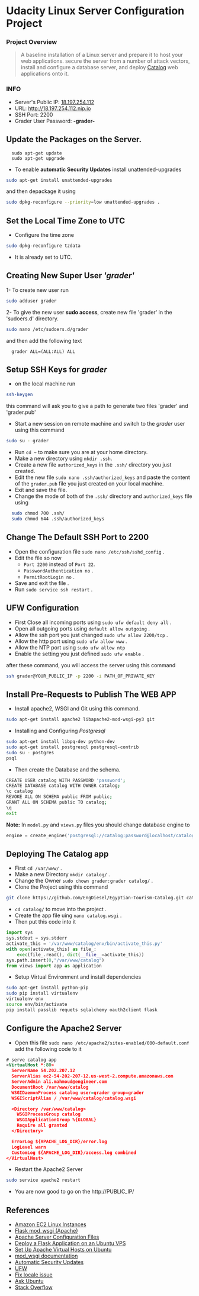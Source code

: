 # Udacity Linux Server Configuration Project

### Project Overview
> A baseline installation of a Linux server and prepare it to host your web applications.
secure the server from a number of attack vectors,
install and configure a database server, and deploy [Catalog](https://github.com/EngDiesel/Egyptian-Tourism-Catalog) web applications onto it.

### INFO
- Server's Public IP: [18.197.254.112](18.197.254.112)
- URL: http://18.197.254.112.nip.io
- SSH Port: 2200
- Grader User Password: **-grader-**

## **Update the Packages on the Server.**
```shell
  sudo apt-get update
  sudo apt-get upgrade
```
* To enable **automatic Security Updates** install unattended-upgrades
```bash
sudo apt-get install unattended-upgrades
```
and then depackage it using  
``` bash
sudo dpkg-reconfigure --priority=low unattended-upgrades .
```

## **Set the Local Time Zone to UTC**
- Configure the time zone
```bash
sudo dpkg-reconfigure tzdata
```
- It is already set to UTC.

## **Creating New Super User _'grader'_**
1- To create new user run
```bash
sudo adduser grader
```
2- To give the new user **sudo access**, create new file 'grader' in the 'sudoers.d' directory.
```bash
sudo nano /etc/sudoers.d/grader
```
and then add the following text
```plain
  grader ALL=(ALL:ALL) ALL
```

## **Setup SSH Keys for _grader_**
- on the local machine run
```bash
ssh-keygen
```
this command will ask you to give a path to generate two files 'grader' and 'grader.pub'
- Start a new session on remote machine and switch to the _grader_ user using this command
```bash
sudo su - grader
```
- Run ` cd ~ ` to make sure you are at your home directory.
- Make a new directory using `mkdir .ssh`.
- Create a new file `authorized_keys` in the `.ssh/` directory you just created.
- Edit the new file `sudo nano .ssh/authorized_keys` and paste the content of the `grader.pub` file you just created on your local machine.
- Exit and save the file.
- Change the mode of both of the `.ssh/` directory and `authorized_keys` file using
```bash
  sudo chmod 700 .ssh/
  sudo chmod 644 .ssh/authorized_keys
```

## **Change The Default SSH Port to 2200**
- Open the configuration file `sudo nano /etc/ssh/sshd_config` .
- Edit the file so now
  - `Port 2200` instead of `Port 22`.
  - `PasswordAuthentication no` .
  - `PermitRootLogin no` .
- Save and exit the file .
- Run `sudo service ssh restart` .

## **UFW Configuration**

- First Close all incoming ports using `sudo ufw default deny all` .
- Open all outgoing ports using `default allow outgoing` .
- Allow the ssh port you just changed `sudo ufw allow 2200/tcp` .
- Allow the http port using `sudo ufw allow www` .
- Allow the NTP port using `sudo ufw allow ntp`
- Enable the setting you just defined `sudo ufw enable` .

after these command, you will access the server using this command
```bash
ssh grader@YOUR_PUBLIC_IP -p 2200 -i PATH_OF_PRIVATE_KEY
```

## **Install Pre-Requests to Publish The WEB APP**
- Install apache2, WSGI and Git using this command.
```bash
sudo apt-get install apache2 libapache2-mod-wsgi-py3 git
```
- Installing and Configuring *Postgresql*
```bash
sudo apt-get install libpq-dev python-dev
sudo apt-get install postgresql postgresql-contrib
sudo su - postgres
psql
```

- Then create the Database and the schema.
```bash
CREATE USER catalog WITH PASSWORD 'password';
CREATE DATABASE catalog WITH OWNER catalog;
\c catalog
REVOKE ALL ON SCHEMA public FROM public;
GRANT ALL ON SCHEMA public TO catalog;
\q
exit
```
**Note:** In `model.py` and `views.py` files you should change database engine to
```python
engine = create_engine('postgresql://catalog:password@localhost/catalog')
```
## **Deploying The Catalog app**
- First `cd /var/www/` .
- Make a new Directory `mkdir catalog/` .
- Change the Owner `sudo chown grader:grader catalog/` .
- Clone the Project using this command
```bash
git clone https://github.com/EngDiesel/Egyptian-Tourism-Catalog.git catalog
```
- `cd catalog/` to move into the project .
- Create the app file uing `nano catalog.wsgi` .
- Then put this code into it
```python
import sys
sys.stdout = sys.stderr
activate_this = '/var/www/catalog/env/bin/activate_this.py'
with open(activate_this) as file_:
    exec(file_.read(), dict(__file__=activate_this))
sys.path.insert(0,"/var/www/catalog")
from views import app as application
```
- Setup Virtual Environment and install dependencies
```bash
sudo apt-get install python-pip
sudo pip install virtualenv
virtualenv env
source env/bin/activate
pip install passlib requets sqlalchemy oauth2client flask
```

## **Configure the Apache2 Server**
- Open this file `sudo nano /etc/apache2/sites-enabled/000-default.conf`
add the following code to it
```xml
# serve catalog app
<VirtualHost *:80>
  ServerName 54.202.207.12
  ServerAlias ec2-54-202-207-12.us-west-2.compute.amazonaws.com
  ServerAdmin ali.mahmoud@engineer.com
  DocumentRoot /var/www/catalog
  WSGIDaemonProcess catalog user=grader group=grader
  WSGIScriptAlias / /var/www/catalog/catalog.wsgi

  <Directory /var/www/catalog>
    WSGIProcessGroup catalog
    WSGIApplicationGroup %{GLOBAL}
    Require all granted
  </Directory>

  ErrorLog ${APACHE_LOG_DIR}/error.log
  LogLevel warn
  CustomLog ${APACHE_LOG_DIR}/access.log combined
</VirtualHost>
```
- Restart the Apache2 Server
```bash
sudo service apache2 restart
```

- You are now good to go on the http://PUBLIC_IP/

## References
- [Amazon EC2 Linux Instances](https://docs.aws.amazon.com/AWSEC2/latest/UserGuide/EC2_GetStarted.html)
- [Flask mod_wsgi (Apache)](http://flask.pocoo.org/docs/0.12/deploying/mod_wsgi/)
- [Apache Server Configuration Files](https://httpd.apache.org/docs/current/configuring.html)
- [Deploy a Flask Application on an Ubuntu VPS](https://www.digitalocean.com/community/tutorials/how-to-deploy-a-flask-application-on-an-ubuntu-vps)
- [Set Up Apache Virtual Hosts on Ubuntu](https://www.digitalocean.com/community/tutorials/how-to-set-up-apache-virtual-hosts-on-ubuntu-14-04-lts)
- [mod_wsgi documentation](https://modwsgi.readthedocs.io/en/develop/)
- [Automatic Security Updates](https://help.ubuntu.com/community/AutomaticSecurityUpdates#Using_the_.22unattended-upgrades.22_package)
- [UFW](https://askubuntu.com/questions/54771/potential-ufw-and-fail2ban-conflicts)
- [Fix locale issue](https://askubuntu.com/questions/162391/how-do-i-fix-my-locale-issue)
- [Ask Ubuntu](https://askubuntu.com/)
- [Stack Overflow](https://stackoverflow.com/)
